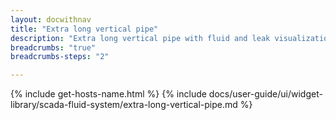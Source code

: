 ```yaml
---
layout: docwithnav
title: "Extra long vertical pipe"
description: "Extra long vertical pipe with fluid and leak visualizations."
breadcrumbs: "true"
breadcrumbs-steps: "2"

---
```

{% include get-hosts-name.html %}
{% include docs/user-guide/ui/widget-library/scada-fluid-system/extra-long-vertical-pipe.md %}
